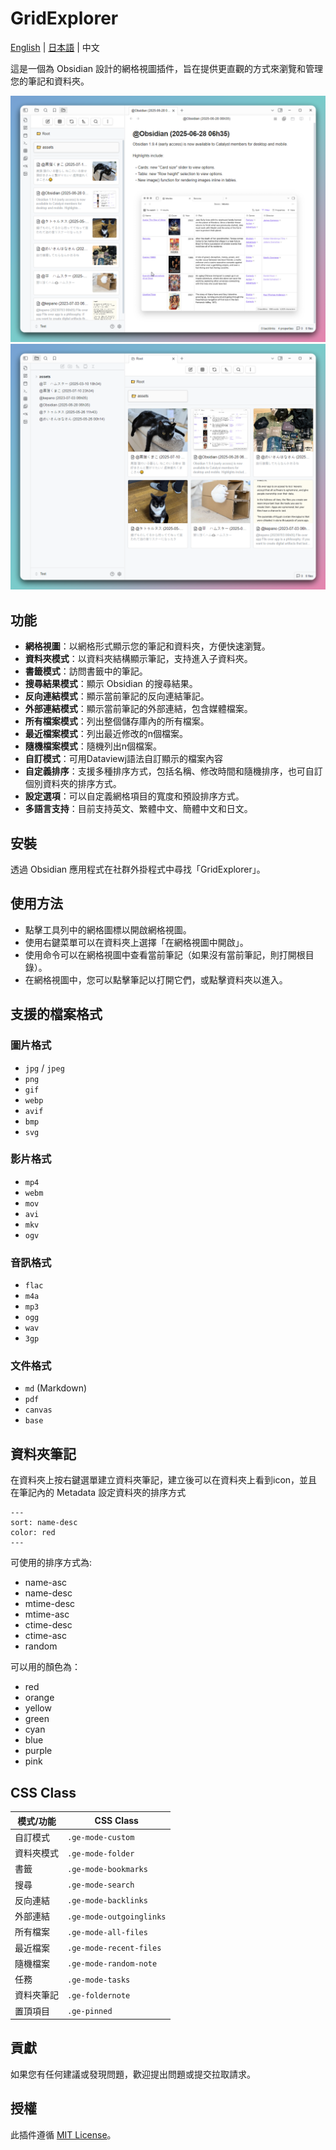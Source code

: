 # GridExplorer

[English](README.md) | [日本語](README_ja.md) | 中文

這是一個為 Obsidian 設計的網格視圖插件，旨在提供更直觀的方式來瀏覽和管理您的筆記和資料夾。

![screenshot1](assets/screenshot1.png)
![screenshot2](assets/screenshot2.png)

## 功能

- **網格視圖**：以網格形式顯示您的筆記和資料夾，方便快速瀏覽。
- **資料夾模式**：以資料夾結構顯示筆記，支持進入子資料夾。
- **書籤模式**：訪問書籤中的筆記。
- **搜尋結果模式**：顯示 Obsidian 的搜尋結果。
- **反向連結模式**：顯示當前筆記的反向連結筆記。
- **外部連結模式**：顯示當前筆記的外部連結，包含媒體檔案。
- **所有檔案模式**：列出整個儲存庫內的所有檔案。
- **最近檔案模式**：列出最近修改的n個檔案。
- **隨機檔案模式**：隨機列出n個檔案。
- **自訂模式**：可用Dataviewj語法自訂顯示的檔案內容
- **自定義排序**：支援多種排序方式，包括名稱、修改時間和隨機排序，也可自訂個別資料夾的排序方式。
- **設定選項**：可以自定義網格項目的寬度和預設排序方式。
- **多語言支持**：目前支持英文、繁體中文、簡體中文和日文。

## 安裝

透過 Obsidian 應用程式在社群外掛程式中尋找「GridExplorer」。

## 使用方法

- 點擊工具列中的網格圖標以開啟網格視圖。
- 使用右鍵菜單可以在資料夾上選擇「在網格視圖中開啟」。
- 使用命令可以在網格視圖中查看當前筆記（如果沒有當前筆記，則打開根目錄）。
- 在網格視圖中，您可以點擊筆記以打開它們，或點擊資料夾以進入。

## 支援的檔案格式

### 圖片格式
- `jpg` / `jpeg`
- `png`
- `gif`
- `webp`
- `avif`
- `bmp`
- `svg`

### 影片格式
- `mp4`
- `webm`
- `mov`
- `avi`
- `mkv`
- `ogv`

### 音訊格式
- `flac`
- `m4a`
- `mp3`
- `ogg`
- `wav`
- `3gp`

### 文件格式
- `md` (Markdown)
- `pdf`
- `canvas`
- `base`


## 資料夾筆記

在資料夾上按右鍵選單建立資料夾筆記，建立後可以在資料夾上看到icon，並且在筆記內的 Metadata 設定資料夾的排序方式

```
---
sort: name-desc
color: red
---
```

可使用的排序方式為:

- name-asc
- name-desc
- mtime-desc
- mtime-asc
- ctime-desc
- ctime-asc
- random

可以用的顏色為：

- red
- orange
- yellow
- green
- cyan
- blue
- purple
- pink


## CSS Class

| 模式/功能 | CSS Class |
|----------|-----------|
| 自訂模式 | `.ge-mode-custom` |
| 資料夾模式 | `.ge-mode-folder` |
| 書籤 | `.ge-mode-bookmarks` |
| 搜尋 | `.ge-mode-search` |
| 反向連結 | `.ge-mode-backlinks` |
| 外部連結 | `.ge-mode-outgoinglinks` |
| 所有檔案 | `.ge-mode-all-files` |
| 最近檔案 | `.ge-mode-recent-files` |
| 隨機檔案 | `.ge-mode-random-note` |
| 任務 | `.ge-mode-tasks` |
| 資料夾筆記 | `.ge-foldernote` |
| 置頂項目 | `.ge-pinned` |


## 貢獻

如果您有任何建議或發現問題，歡迎提出問題或提交拉取請求。


## 授權

此插件遵循 [MIT License](LICENSE)。
